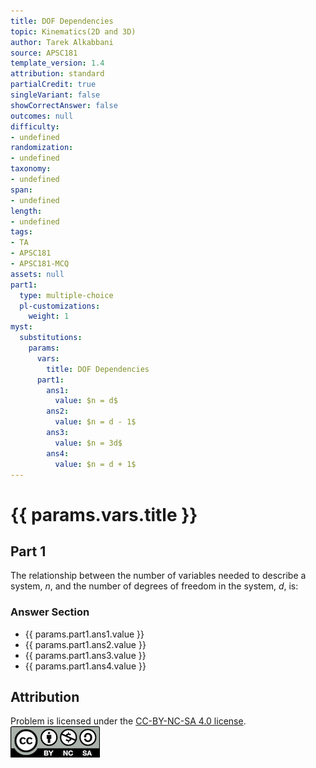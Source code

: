 ```yaml
---
title: DOF Dependencies
topic: Kinematics(2D and 3D)
author: Tarek Alkabbani
source: APSC181
template_version: 1.4
attribution: standard
partialCredit: true
singleVariant: false
showCorrectAnswer: false
outcomes: null
difficulty:
- undefined
randomization:
- undefined
taxonomy:
- undefined
span:
- undefined
length:
- undefined
tags:
- TA
- APSC181
- APSC181-MCQ
assets: null
part1:
  type: multiple-choice
  pl-customizations:
    weight: 1
myst:
  substitutions:
    params:
      vars:
        title: DOF Dependencies
      part1:
        ans1:
          value: $n = d$
        ans2:
          value: $n = d - 1$
        ans3:
          value: $n = 3d$
        ans4:
          value: $n = d + 1$
---
```

# {{ params.vars.title }}

## Part 1

The relationship between the number of variables needed to describe a system, $n$, and the number of degrees of freedom in the system, $d$, is:

### Answer Section

- {{ params.part1.ans1.value }}
- {{ params.part1.ans2.value }}
- {{ params.part1.ans3.value }}
- {{ params.part1.ans4.value }}

## Attribution

Problem is licensed under the [CC-BY-NC-SA 4.0 license](https://creativecommons.org/licenses/by-nc-sa/4.0/).<br> ![The Creative Commons 4.0 license requiring attribution-BY, non-commercial-NC, and share-alike-SA license.](https://raw.githubusercontent.com/firasm/bits/master/by-nc-sa.png)